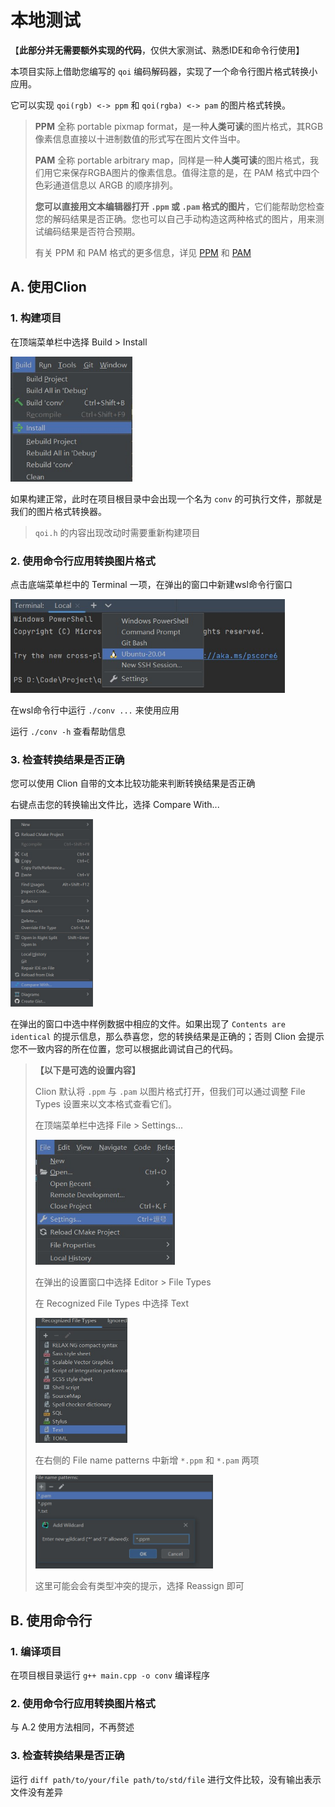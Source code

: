 # 本地测试

【**此部分并无需要额外实现的代码**，仅供大家测试、熟悉IDE和命令行使用】

本项目实际上借助您编写的 `qoi` 编码解码器，实现了一个命令行图片格式转换小应用。

它可以实现 `qoi(rgb) <-> ppm` 和 `qoi(rgba) <-> pam` 的图片格式转换。

> **PPM** 全称 portable pixmap format，是一种**人类可读**的图片格式，其RGB像素信息直接以十进制数值的形式写在图片文件当中。
> 
> **PAM** 全称 portable arbitrary map，同样是一种**人类可读**的图片格式，我们用它来保存RGBA图片的像素信息。值得注意的是，在 PAM 格式中四个色彩通道信息以 ARGB 的顺序排列。
> 
> **您可以直接用文本编辑器打开 `.ppm` 或 `.pam` 格式的图片**，它们能帮助您检查您的解码结果是否正确。您也可以自己手动构造这两种格式的图片，用来测试编码结果是否符合预期。
> 
> 有关 PPM 和 PAM 格式的更多信息，详见 [PPM](https://en.wikipedia.org/wiki/Netpbm) 和 [PAM](https://netpbm.sourceforge.net/doc/pam.html)

## A. 使用Clion

### 1. 构建项目

在顶端菜单栏中选择 Build > Install

<img src="assets/install-app.jpg" alt="" height=200>

如果构建正常，此时在项目根目录中会出现一个名为 `conv` 的可执行文件，那就是我们的图片格式转换器。

> `qoi.h` 的内容出现改动时需要重新构建项目

### 2. 使用命令行应用转换图片格式

 点击底端菜单栏中的 Terminal 一项，在弹出的窗口中新建wsl命令行窗口

<img src="assets/wsl-terminal.jpg" alt="" height=150>

在wsl命令行中运行 `./conv ...` 来使用应用

运行 `./conv -h` 查看帮助信息

### 3. 检查转换结果是否正确

您可以使用 Clion 自带的文本比较功能来判断转换结果是否正确

右键点击您的转换输出文件比，选择 Compare With...

<img src="assets/compare.jpg" alt="" height=300>

在弹出的窗口中选中样例数据中相应的文件。如果出现了 `Contents are identical` 的提示信息，那么恭喜您，您的转换结果是正确的；否则 Clion 会提示您不一致内容的所在位置，您可以根据此调试自己的代码。

> **【以下是可选的设置内容】**
> 
> Clion 默认将 `.ppm` 与 `.pam` 以图片格式打开，但我们可以通过调整 File Types 设置来以文本格式查看它们。
> 
> 在顶端菜单栏中选择 File > Settings...
> 
> <img title="" src="assets/setting.jpg" alt="" height="200">
> 
> 在弹出的设置窗口中选择 Editor > File Types
> 
> 在 Recognized File Types 中选择 Text
> 
> <img src="assets/reg-file-type.jpg" alt="" height=200>
> 
> 在右侧的 File name patterns 中新增 `*.ppm` 和 `*.pam` 两项
> 
> <img src="assets/name-pattern.jpg" alt="" height=150>
> 
> 这里可能会会有类型冲突的提示，选择 Reassign 即可

## B. 使用命令行

### 1. 编译项目

在项目根目录运行 `g++ main.cpp -o conv` 编译程序

### 2. 使用命令行应用转换图片格式

与 A.2 使用方法相同，不再赘述

### 3. 检查转换结果是否正确

运行 `diff path/to/your/file path/to/std/file` 进行文件比较，没有输出表示文件没有差异
